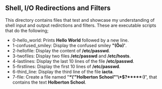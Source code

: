 ## Shell, I/O Redirections and Filters
This directory contains files that test and showcase my understanding of shell input and output redirctions and filters. These are executable scripts that do the following;
- 0-hello_world: Prints __Hello World__ followed by a new line.
- 1-confused_smiley: Display the confused smiley __"(Ôo)'__.
- 2-hellofile: Display the content of __/etc/passwd__.
- 3-twofiles: Display two files __/etc/passwd__ and __/etc/hosts__.
- 4-lastlines: Display the last 10 lines of the file __/etc/passwd__.
- 5-firstlines: Display the first 10 lines of __/etc/passwd__.
- 6-third_line: Display the third line of the file __iacta__.
- 7-file: Create a file named "__\*\\'"Holberton School"\'\\*$\?\*\*\*\*\*:)__", that contains the text __Holberton School__.